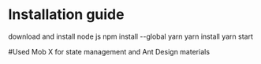 # Installation guide
download and install node js
npm install --global yarn
yarn install
yarn start

#Used Mob X for state management and Ant Design materials
